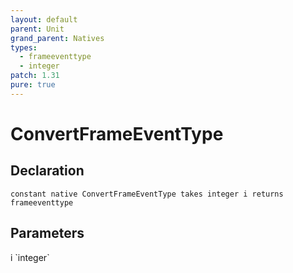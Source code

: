 ```yaml
---
layout: default
parent: Unit
grand_parent: Natives
types:
  - frameeventtype
  - integer
patch: 1.31
pure: true
---
```


# ConvertFrameEventType

## Declaration

```
constant native ConvertFrameEventType takes integer i returns frameeventtype
```

## Parameters
<dl>
  <dt>i `integer`</dt>
  <dd></dd>
</dl>